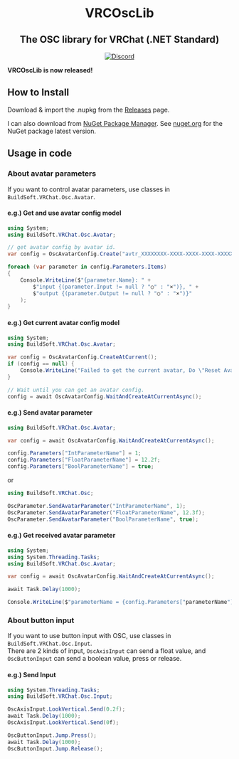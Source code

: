 <h1 align="center">VRCOscLib</h1>
<h2 align="center">The OSC library for VRChat (.NET Standard)</h2>
<p align="center"><a href="https://discord.gg/u2BE6W5NMy"><img alt="Discord" src="https://img.shields.io/badge/Discord-Buildsoft%27s%20Discord%20Server-blue?logo=discord"></a></p>

**VRCOscLib is now released!**

## How to Install

Download & import the .nupkg from the [Releases](https://github.com/ChanyaVRC/VRCOscLib/releases) page.

I can also download from [NuGet Package Manager](https://docs.microsoft.com/nuget/quickstart/install-and-use-a-package-in-visual-studio). See [nuget.org](https://www.nuget.org/packages/VRCOscLib/) for the NuGet package latest version.


## Usage in code

### About avatar parameters
If you want to control avatar parameters, use classes in `BuildSoft.VRChat.Osc.Avatar`.

#### e.g.) Get and use avatar config model

```cs
using System;
using BuildSoft.VRChat.Osc.Avatar;

// get avatar config by avatar id.
var config = OscAvatarConfig.Create("avtr_XXXXXXXX-XXXX-XXXX-XXXX-XXXXXXXXXXXX")!;

foreach (var parameter in config.Parameters.Items)
{
    Console.WriteLine($"{parameter.Name}: " +
        $"input {(parameter.Input != null ? "○" : "×")}, " +
        $"output {(parameter.Output != null ? "○" : "×")}"
    );
}
```

#### e.g.) Get current avatar config model

```cs
using System;
using BuildSoft.VRChat.Osc.Avatar;

var config = OscAvatarConfig.CreateAtCurrent();
if (config == null) {
    Console.WriteLine("Failed to get the current avatar, Do \"Reset Avatar\" or start VRChat.");
}

// Wait until you can get an avatar config.
config = await OscAvatarConfig.WaitAndCreateAtCurrentAsync();
```

#### e.g.) Send avatar parameter

```cs
using BuildSoft.VRChat.Osc.Avatar;

var config = await OscAvatarConfig.WaitAndCreateAtCurrentAsync();

config.Parameters["IntParameterName"] = 1;
config.Parameters["FloatParameterName"] = 12.2f;
config.Parameters["BoolParameterName"] = true;
```

or

```cs
using BuildSoft.VRChat.Osc;

OscParameter.SendAvatarParameter("IntParameterName", 1);
OscParameter.SendAvatarParameter("FloatParameterName", 12.3f);
OscParameter.SendAvatarParameter("BoolParameterName", true);
```

#### e.g.) Get received avatar parameter

```cs
using System;
using System.Threading.Tasks;
using BuildSoft.VRChat.Osc.Avatar;

var config = await OscAvatarConfig.WaitAndCreateAtCurrentAsync();

await Task.Delay(1000);

Console.WriteLine($"parameterName = {config.Parameters["parameterName"]}");
```

### About button input
If you want to use button input with OSC, use classes in `BuildSoft.VRChat.Osc.Input`.  
There are 2 kinds of input, `OscAxisInput` can send a float value, and `OscButtonInput` can send a boolean value, press or release.

#### e.g.) Send Input

```cs
using System.Threading.Tasks;
using BuildSoft.VRChat.Osc.Input;

OscAxisInput.LookVertical.Send(0.2f);
await Task.Delay(1000);
OscAxisInput.LookVertical.Send(0f);

OscButtonInput.Jump.Press();
await Task.Delay(1000);
OscButtonInput.Jump.Release();
```

<!-- ## Contact
* Twitter: [@ChanyaVRChat1](https://twitter.com/ChanyaVRChat1)
* Discord: [Chanya#0386](https://discord.com/channels/@me/924538047373115392) -->

